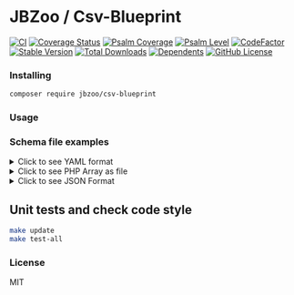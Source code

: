 # JBZoo / Csv-Blueprint

[![CI](https://github.com/JBZoo/Csv-Blueprint/actions/workflows/main.yml/badge.svg?branch=master)](https://github.com/JBZoo/Csv-Blueprint/actions/workflows/main.yml?query=branch%3Amaster)    [![Coverage Status](https://coveralls.io/repos/github/JBZoo/Csv-Blueprint/badge.svg?branch=master)](https://coveralls.io/github/JBZoo/Csv-Blueprint?branch=master)    [![Psalm Coverage](https://shepherd.dev/github/JBZoo/Csv-Blueprint/coverage.svg)](https://shepherd.dev/github/JBZoo/Csv-Blueprint)    [![Psalm Level](https://shepherd.dev/github/JBZoo/Csv-Blueprint/level.svg)](https://shepherd.dev/github/JBZoo/Csv-Blueprint)    [![CodeFactor](https://www.codefactor.io/repository/github/jbzoo/csv-blueprint/badge)](https://www.codefactor.io/repository/github/jbzoo/csv-blueprint/issues)    
[![Stable Version](https://poser.pugx.org/jbzoo/csv-blueprint/version)](https://packagist.org/packages/jbzoo/csv-blueprint/)    [![Total Downloads](https://poser.pugx.org/jbzoo/csv-blueprint/downloads)](https://packagist.org/packages/jbzoo/csv-blueprint/stats)    [![Dependents](https://poser.pugx.org/jbzoo/csv-blueprint/dependents)](https://packagist.org/packages/jbzoo/csv-blueprint/dependents?order_by=downloads)    [![GitHub License](https://img.shields.io/github/license/jbzoo/csv-blueprint)](https://github.com/JBZoo/Csv-Blueprint/blob/master/LICENSE)




### Installing

```sh
composer require jbzoo/csv-blueprint
```


### Usage


### Schema file examples

<details>
  <summary>Click to see YAML format</summary>

```yml
# It's a full example of the CSV schema file in YAML format.

csv_structure: # Here are default values. You can skip this section if you don't need to override the default values
  header: true                          # If the first row is a header. If true, name of each column is required
  delimiter: ,                          # Delimiter character in CSV file
  quote_char: \                         # Quote character in CSV file
  enclosure: "\""                       # Enclosure for each field in CSV file
  encoding: utf-8                       # Only utf-8, utf-16, utf-32 (Experimental)
  bom: false                            # If the file has a BOM (Byte Order Mark) at the beginning (Experimental)

columns:
  - name: "csv header name"
    description: "Lorem ipsum dolor sit amet, consectetur adipiscing elit."
    rules:
      allow_values: [ y, n, "" ]        # Strict set of values that are allowed
      date_format: Y-m-d                # See: https://www.php.net/manual/en/datetime.format.php
      exact_value: Some string          # Case-sensitive. Exact value for string in the column
      is_bool: true                     # true|false, Case-insensitive
      is_domain: true                   # Only domain name. Example: "example.com"
      is_email: true                    # Only email format. Example: "user@example.com"
      is_float: true                    # Check format only. Can be negative and positive. Dot as decimal separator
      is_int: true                      # Check format only. Can be negative and positive. Without any separators
      is_ip: true                       # Only IPv4. Example: "127.0.0.1"
      is_latitude: true                 # Can be integer or float. Example: 50.123456
      is_longitude: true                # Can be integer or float. Example: -89.123456
      is_url: true                      # Only URL format. Example: "https://example.com/page?query=string#anchor"
      is_uuid4: true                    # Only UUID4 format. Example: "550e8400-e29b-41d4-a716-446655440000"
      min: 10                           # Can be integer or float, negative and positive
      max: 100                          # Can be integer or float, negative and positive
      min_length: 1                     # Integer only. Min length of the string with spaces
      max_length: 10                    # Integer only. Max length of the string with spaces
      min_date: "2000-01-02"            # See examples https://www.php.net/manual/en/function.strtotime.php
      max_date: now                     # See examples https://www.php.net/manual/en/function.strtotime.php
      not_empty: true                   # Value is not empty string. Ignore spaces.
      only_capitalize: true             # String is only capitalized. Example: "Hello World"
      only_lowercase: true              # String is only lowercase. Example: "hello world"
      only_uppercase: true              # String is only capitalized. Example: "HELLO WORLD"
      only_trimed: true                 # Only trimed strings. Example: "Hello World" (not " Hello World ")
      precision: 2                      # Strict(!) number of digits after the decimal point
      regex: /^[\d]{2}$/                # Any valid regex pattern. See https://www.php.net/manual/en/reference.pcre.pattern.syntax.php
      cardinal_direction: true          # Valid cardinal direction. Examples: "N", "S", "NE", "SE", "none", ""
      usa_market_name: true             # Check if the value is a valid USA market name. Example: "New York, NY"

```

</details>


<details>
  <summary>Click to see PHP Array as file</summary>

```php
<?php
declare(strict_types=1);

# It's a full example of the CSV schema file in PHP format.

return [
    'csv_structure' => [
        'header'     => true,
        'delimiter'  => ',',
        'quote_char' => '\\',
        'enclosure'  => '"',
        'encoding'   => 'utf-8',
        'bom'        => false,
    ],
    'columns' => [
        [
            'name'        => 'csv header name',
            'description' => 'Lorem ipsum dolor sit amet, consectetur adipiscing elit.',
            'rules'       => [
                'allow_values'       => ['y', 'n', ''],
                'date_format'        => 'Y-m-d',
                'exact_value'        => 'Some string',
                'is_bool'            => true,
                'is_domain'          => true,
                'is_email'           => true,
                'is_float'           => true,
                'is_int'             => true,
                'is_ip'              => true,
                'is_latitude'        => true,
                'is_longitude'       => true,
                'is_url'             => true,
                'is_uuid4'           => true,
                'min'                => 10,
                'max'                => 100,
                'min_length'         => 1,
                'max_length'         => 10,
                'min_date'           => '2000-01-02',
                'max_date'           => 'now',
                'not_empty'          => true,
                'only_capitalize'    => true,
                'only_lowercase'     => true,
                'only_uppercase'     => true,
                'only_trimed'        => true,
                'precision'          => 2,
                'regex'              => '/^[\\d]{2}$/',
                'cardinal_direction' => true,
                'usa_market_name'    => true,
            ],
        ],
    ],
];

```

</details>


<details>
  <summary>Click to see JSON Format</summary>

```json
{
    "csv_structure" : {
        "header"     : true,
        "delimiter"  : ",",
        "quote_char" : "\\",
        "enclosure"  : "\"",
        "encoding"   : "utf-8",
        "bom"        : false
    },
    "columns"       : [
        {
            "name"        : "csv header name",
            "description" : "Lorem ipsum dolor sit amet, consectetur adipiscing elit.",
            "rules"       : {
                "allow_values"       : ["y", "n", ""],
                "date_format"        : "Y-m-d",
                "exact_value"        : "Some string",
                "is_bool"            : true,
                "is_domain"          : true,
                "is_email"           : true,
                "is_float"           : true,
                "is_int"             : true,
                "is_ip"              : true,
                "is_latitude"        : true,
                "is_longitude"       : true,
                "is_url"             : true,
                "is_uuid4"           : true,
                "min"                : 10,
                "max"                : 100,
                "min_length"         : 1,
                "max_length"         : 10,
                "min_date"           : "2000-01-02",
                "max_date"           : "now",
                "not_empty"          : true,
                "only_capitalize"    : true,
                "only_lowercase"     : true,
                "only_uppercase"     : true,
                "only_trimed"        : true,
                "precision"          : 2,
                "regex"              : "\/^[\\d]{2}$\/",
                "cardinal_direction" : true,
                "usa_market_name"    : true
            }
        }
    ]
}

```

</details>



## Unit tests and check code style
```sh
make update
make test-all
```


### License

MIT
